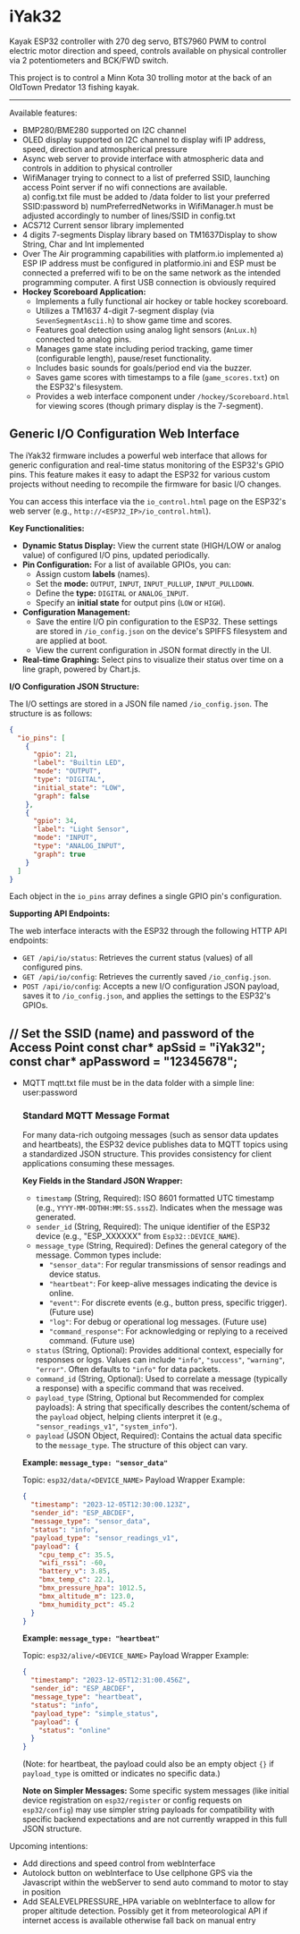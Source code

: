 # iYak32

Kayak ESP32 controller with 270 deg servo, BTS7960 PWM to control electric motor direction and speed, controls available on physical controller via 2 potentiometers and BCK/FWD switch.

This project is to control a Minn Kota 30 trolling motor at the back of an OldTown Predator 13 fishing kayak.



-------------------------------------------------------------------------------



Available features:
- BMP280/BME280 supported on I2C channel
- OLED display supported on I2C channel to display wifi IP address, speed, direction and atmospherical pressure
- Async web server to provide interface with atmospheric data and controls in addition to physical controller
- WifiManager trying to connect to a list of preferred SSID, launching access Point server if no wifi connections are available.  
    a) config.txt file must be added to /data folder to list your preferred SSID:password 
    b) numPreferredNetworks in WifiManager.h must be adjusted accordingly to number of lines/SSID in config.txt
- ACS712 Current sensor library implemented
- 4 digits 7-segments Display library based on TM1637Display to show String, Char and Int implemented  
- Over The Air programming capabilities with platform.io implemented
    a) ESP IP address must be configured in platformio.ini and ESP must be connected a preferred wifi to be on the same network as the intended programming computer.  A first USB connection is obviously required  
- **Hockey Scoreboard Application:**
    - Implements a fully functional air hockey or table hockey scoreboard.
    - Utilizes a TM1637 4-digit 7-segment display (via `SevenSegmentAscii.h`) to show game time and scores.
    - Features goal detection using analog light sensors (`AnLux.h`) connected to analog pins.
    - Manages game state including period tracking, game timer (configurable length), pause/reset functionality.
    - Includes basic sounds for goals/period end via the buzzer.
    - Saves game scores with timestamps to a file (`game_scores.txt`) on the ESP32's filesystem.
    - Provides a web interface component under `/hockey/Scoreboard.html` for viewing scores (though primary display is the 7-segment).

## Generic I/O Configuration Web Interface

The iYak32 firmware includes a powerful web interface that allows for generic configuration and real-time status monitoring of the ESP32's GPIO pins. This feature makes it easy to adapt the ESP32 for various custom projects without needing to recompile the firmware for basic I/O changes.

You can access this interface via the `io_control.html` page on the ESP32's web server (e.g., `http://<ESP32_IP>/io_control.html`).

**Key Functionalities:**

*   **Dynamic Status Display:** View the current state (HIGH/LOW or analog value) of configured I/O pins, updated periodically.
*   **Pin Configuration:** For a list of available GPIOs, you can:
    *   Assign custom **labels** (names).
    *   Set the **mode:** `OUTPUT`, `INPUT`, `INPUT_PULLUP`, `INPUT_PULLDOWN`.
    *   Define the **type:** `DIGITAL` or `ANALOG_INPUT`.
    *   Specify an **initial state** for output pins (`LOW` or `HIGH`).
*   **Configuration Management:**
    *   Save the entire I/O pin configuration to the ESP32. These settings are stored in `/io_config.json` on the device's SPIFFS filesystem and are applied at boot.
    *   View the current configuration in JSON format directly in the UI.
*   **Real-time Graphing:** Select pins to visualize their status over time on a line graph, powered by Chart.js.

**I/O Configuration JSON Structure:**

The I/O settings are stored in a JSON file named `/io_config.json`. The structure is as follows:

```json
{
  "io_pins": [
    {
      "gpio": 21,
      "label": "Builtin LED",
      "mode": "OUTPUT",
      "type": "DIGITAL",
      "initial_state": "LOW",
      "graph": false
    },
    {
      "gpio": 34,
      "label": "Light Sensor",
      "mode": "INPUT",
      "type": "ANALOG_INPUT",
      "graph": true
    }
  ]
}
```
Each object in the `io_pins` array defines a single GPIO pin's configuration.

**Supporting API Endpoints:**

The web interface interacts with the ESP32 through the following HTTP API endpoints:

*   `GET /api/io/status`: Retrieves the current status (values) of all configured pins.
*   `GET /api/io/config`: Retrieves the currently saved `/io_config.json`.
*   `POST /api/io/config`: Accepts a new I/O configuration JSON payload, saves it to `/io_config.json`, and applies the settings to the ESP32's GPIOs.



 // Set the SSID (name) and password of the Access Point
    const char* apSsid = "iYak32";
    const char* apPassword = "12345678";
-------------------------------------------------------------------------------

- MQTT
    mqtt.txt  file must be in the data folder with a simple line:
user:password

    ### Standard MQTT Message Format

    For many data-rich outgoing messages (such as sensor data updates and heartbeats), the ESP32 device publishes data to MQTT topics using a standardized JSON structure. This provides consistency for client applications consuming these messages.

    **Key Fields in the Standard JSON Wrapper:**

    *   `timestamp` (String, Required): ISO 8601 formatted UTC timestamp (e.g., `YYYY-MM-DDTHH:MM:SS.sssZ`). Indicates when the message was generated.
    *   `sender_id` (String, Required): The unique identifier of the ESP32 device (e.g., "ESP_XXXXXX" from `Esp32::DEVICE_NAME`).
    *   `message_type` (String, Required): Defines the general category of the message. Common types include:
        *   `"sensor_data"`: For regular transmissions of sensor readings and device status.
        *   `"heartbeat"`: For keep-alive messages indicating the device is online.
        *   `"event"`: For discrete events (e.g., button press, specific trigger). (Future use)
        *   `"log"`: For debug or operational log messages. (Future use)
        *   `"command_response"`: For acknowledging or replying to a received command. (Future use)
    *   `status` (String, Optional): Provides additional context, especially for responses or logs. Values can include `"info"`, `"success"`, `"warning"`, `"error"`. Often defaults to `"info"` for data packets.
    *   `command_id` (String, Optional): Used to correlate a message (typically a response) with a specific command that was received.
    *   `payload_type` (String, Optional but Recommended for complex payloads): A string that specifically describes the content/schema of the `payload` object, helping clients interpret it (e.g., `"sensor_readings_v1"`, `"system_info"`).
    *   `payload` (JSON Object, Required): Contains the actual data specific to the `message_type`. The structure of this object can vary.

    **Example: `message_type: "sensor_data"`**

    Topic: `esp32/data/<DEVICE_NAME>`
    Payload Wrapper Example:
    ```json
    {
      "timestamp": "2023-12-05T12:30:00.123Z",
      "sender_id": "ESP_ABCDEF",
      "message_type": "sensor_data",
      "status": "info",
      "payload_type": "sensor_readings_v1",
      "payload": {
        "cpu_temp_c": 35.5,
        "wifi_rssi": -60,
        "battery_v": 3.85,
        "bmx_temp_c": 22.1,
        "bmx_pressure_hpa": 1012.5,
        "bmx_altitude_m": 123.0,
        "bmx_humidity_pct": 45.2
      }
    }
    ```

    **Example: `message_type: "heartbeat"`**

    Topic: `esp32/alive/<DEVICE_NAME>`
    Payload Wrapper Example:
    ```json
    {
      "timestamp": "2023-12-05T12:31:00.456Z",
      "sender_id": "ESP_ABCDEF",
      "message_type": "heartbeat",
      "status": "info",
      "payload_type": "simple_status",
      "payload": {
        "status": "online"
      }
    }
    ```
    (Note: for heartbeat, the payload could also be an empty object `{}` if `payload_type` is omitted or indicates no specific data.)


    **Note on Simpler Messages:** Some specific system messages (like initial device registration on `esp32/register` or config requests on `esp32/config`) may use simpler string payloads for compatibility with specific backend expectations and are not currently wrapped in this full JSON structure.



Upcoming intentions:
- Add directions and speed control from webInterface
- Autolock button on webInterface to Use cellphone GPS via the Javascript within the webServer to send auto command to motor to stay in position 
- Add SEALEVELPRESSURE_HPA variable on webInterface to allow for proper altitude detection.  Possibly get it from meteorological API if internet access is available otherwise fall back on manual entry
